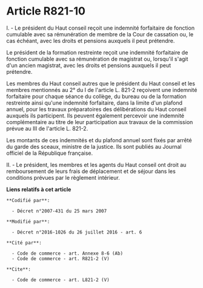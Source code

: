# Article R821-10

I. - Le président du Haut conseil reçoit une indemnité forfaitaire de fonction cumulable avec sa rémunération de membre de la
Cour de cassation ou, le cas échéant, avec les droits et pensions auxquels il peut prétendre. 

Le président de la formation restreinte reçoit une indemnité forfaitaire de fonction cumulable avec sa rémunération de
magistrat ou, lorsqu'il s'agit d'un ancien magistrat, avec les droits et pensions auxquels il peut prétendre. 

Les membres du Haut conseil autres que le président du Haut conseil et les membres mentionnés au 2° du I de l'article L.
821-2 reçoivent une indemnité forfaitaire pour chaque séance du collège, du bureau ou de la formation restreinte ainsi qu'une
indemnité forfaitaire, dans la limite d'un plafond annuel, pour les travaux préparatoires des délibérations du Haut conseil
auxquels ils participent. Ils peuvent également percevoir une indemnité complémentaire au titre de leur participation aux
travaux de la commission prévue au III de l'article L. 821-2. 

Les montants de ces indemnités et du plafond annuel sont fixés par arrêté du garde des sceaux, ministre de la justice. Ils
sont publiés au Journal officiel de la République française. 

II. - Le président, les membres et les agents du Haut conseil ont droit au remboursement de leurs frais de déplacement et de
séjour dans les conditions prévues par le règlement intérieur.

**Liens relatifs à cet article**

	**Codifié par**:

	  - Décret n°2007-431 du 25 mars 2007

	**Modifié par**:

	  - Décret n°2016-1026 du 26 juillet 2016 - art. 6

	**Cité par**:

	  - Code de commerce - art. Annexe 8-6 (Ab)
	  - Code de commerce - art. R821-2 (V)

	**Cite**:

	  - Code de commerce - art. L821-2 (V)
